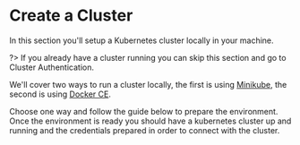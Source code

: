 # Create a Cluster

In this section you'll setup a Kubernetes cluster locally in your machine.

?> If you already have a cluster running  you can skip this section and go to Cluster Authentication.

We'll cover two ways to run a cluster locally, the first is using [Minikube](https://github.com/kubernetes/minikube/), the second is using [Docker CE](https://docs.docker.com/install/).

Choose one way and follow the guide below to prepare the environment. Once the environment is ready you should have a kubernetes cluster up and running and the credentials prepared in order to connect with the cluster.

